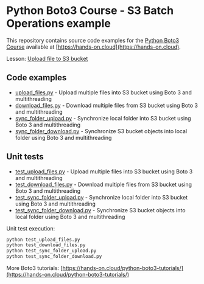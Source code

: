 # Python Boto3 Course - S3 Batch Operations example

This repository contains source code examples for the [Python Boto3 Course](https://hands-on.cloud/courses/python-boto3-course/) available at [https://hands-on.cloud](https://hands-on.cloud).

Lesson: [Upload file to S3 bucket](https://hands-on.cloud/course/boto3-s3-batch-operations/)

## Code examples

* [upload_files.py](./upload_files.py) - Upload multiple files into S3 bucket using Boto 3 and multithreading
* [download_files.py](./download_files.py) - Download multiple files from S3 bucket using Boto 3 and multithreading
* [sync_folder_upload.py](./sync_folder_upload.py) - Synchronize local folder into S3 bucket using Boto 3 and multithreading
* [sync_folder_download.py](./sync_folder_download.py) - Synchronize S3 bucket objects into local folder using Boto 3 and multithreading

## Unit tests

* [test_upload_files.py](./test_upload_files.py) - Upload multiple files into S3 bucket using Boto 3 and multithreading
* [test_download_files.py](./test_download_files.py) - Download multiple files from S3 bucket using Boto 3 and multithreading
* [test_sync_folder_upload.py](./test_sync_folder_upload.py) - Synchronize local folder into S3 bucket using Boto 3 and multithreading
* [test_sync_folder_download.py](./test_sync_folder_download.py) - Synchronize S3 bucket objects into local folder using Boto 3 and multithreading

Unit test execution:

```sh
python test_upload_files.py
python test_download_files.py
python test_sync_folder_upload.py
python test_sync_folder_download.py
```

More Boto3 tutorials: [https://hands-on.cloud/python-boto3-tutorials/](https://hands-on.cloud/python-boto3-tutorials/)
